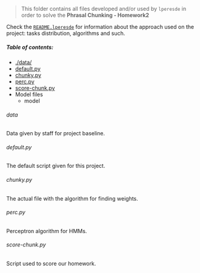 > This folder contains all files developed and/or used by `lperesde` in order to solve the **Phrasal Chunking - Homework2**

Check the [`README.lperesde`](../answer/README.lperesde) for information about the approach used on the project: tasks distribution, algorithms and such.

##### Table of contents:
  - [./data/](#data)
  - [default.py](#defaultpy)
  - [chunky.py](#chunkypy)
  - [perc.py](#percpy)
  - [score-chunk.py](score-chunkpy)
  - Model files
    - model

###### data
Data given by staff for project baseline.

###### default.py
The default script given for this project.

###### chunky.py
The actual file with the algorithm for finding weights.

###### perc.py
Perceptron algorithm for HMMs.

###### score-chunk.py
Script used to score our homework.
